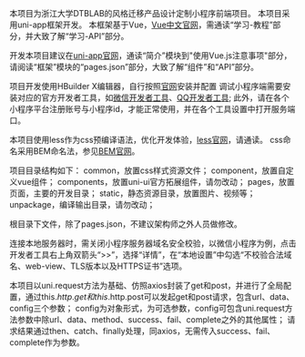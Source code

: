 本项目为浙江大学DTBLAB的风格迁移产品设计定制小程序前端项目。
本项目采用uni-app框架开发。
本框架基于Vue，[Vue中文官网](https://cn.vuejs.org/)，需通读“学习-教程”部分，并大致了解“学习-API”部分。

开发本项目建议在[uni-app官网](https://uniapp.dcloud.io/)，通读“简介”模块到"使用Vue.js注意事项"部分，请阅读“框架”模块的“pages.json”部分，大致了解“组件”和“API”部分。

项目开发使用HBuilder X编辑器，自行按照[官网](https://www.dcloud.io/hbuilderx.html)安装并配置
调试小程序端需要安装对应的官方开发者工具，如[微信开发者工具](https://developers.weixin.qq.com/miniprogram/dev/devtools/download.html)、[QQ开发者工具](https://q.qq.com/wiki/tools/devtool/#%E5%BC%80%E5%8F%91%E8%80%85%E5%B7%A5%E5%85%B7stable%E7%89%88-2020-04-20-%E6%9B%B4%E6%96%B0);
此外，请在各个小程序平台注册账号与小程序id，才能正常使用，并在各个工具设置中打开服务端口。

本项目使用less作为css预编译语法，优化开发体验，[less官网](http://lesscss.cn/)，请通读。
css命名采用BEM命名法，参见[BEM官网](https://bemcss.com/)。

项目目录结构如下：
common，放置css样式资源文件；
component，放置自定义vue组件；
components，放置uni-ui官方拓展组件，请勿改动；
pages，放置页面，主要的开发目录；
static，静态资源目录，放置图片、视频等；
unpackage，编译输出目录，请勿改动；

根目录下文件，除了pages.json，不建议架构师之外人员做修改。

连接本地服务器时，需关闭小程序服务器域名安全校验，以微信小程序为例，点击开发者工具右上角双箭头“>>”，选择“详情”，在“本地设置”中勾选“不校验合法域名、web-view、TLS版本以及HTTPS证书”选项。

本项目以uni.request方法为基础、仿照axios封装了get和post，并进行了全局配置，通过this.$http.get和this.$http.post可以发起get和post请求，包含url、data、config三个参数；
config为对象形式，为可选参数，config可包含uni.request方法参数中除url、data、method、success、fail、complete之外的其他属性；
请求结果通过then、catch、finally处理，同axios，无需传入success、fail、complete作为参数。